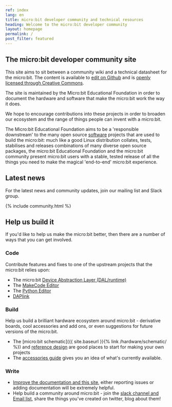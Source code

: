 ```yaml
---
ref: index
lang: en
title: micro:bit developer community and technical resources
heading: Welcome to the micro:bit developer community
layout: homepage
permalink: /
post_filter: featured
---
```


## The micro:bit developer community site

This site aims to sit between a community wiki and a technical datasheet for the micro:bit.
The content is available to [edit on Github](http://github.com/microbit-foundation/dev-docs) and is [openly licensed through Creative Commons](https://github.com/microbit-foundation/dev-docs/blob/master/LICENSE.MD).

The site is maintained by the Micro:bit Educational Foundation in order to document the hardware and software that make the micro:bit work the way it does.

We hope to encourage contributions into these projects in order to broaden our ecosystem and the range of things people can invent with a micro:bit.

The Micro:bit Educational Foundation aims to be a 'responsible downstream' to the many open source [software](https://tech.microbit.org/software/) projects that are used to build the micro:bit:  much like a good Linux distribution collates, tests, stabilises and releases combinations of many diverse open source packages, the micro:bit Educational Foundation and the micro:bit community present micro:bit users with a stable, tested release of all the things you need to make the magical 'end-to-end' micro:bit experience.

## Latest news

For the latest news and community updates, join our mailing list and Slack group.

{% include community.html %}

## Help us build it

If you'd like to help us make the micro:bit better, then there are a number of ways that you can get involved.

### Code

Contribute features and fixes to one of the upstream projects that the micro:bit relies upon:

  * The micro:bit [Device Abstraction Layer (DAL/runtime)](https://lancaster-university.github.io/microbit-docs/)
  * The [MakeCode Editor](https://github.com/microsoft/pxt-microbit)
  * The [Python Editor](https://github.com/bbcmicrobit/PythonEditor)
  * [DAPlink](https://github.com/ARMmbed/DAPLink)

### Build

Help us build a brilliant hardware ecosystem around micro:bit - derivative boards, cool accessories and add ons, or even suggestions for future versions of the micro:bit.

  * The [micro:bit schematic]({{ site.baseurl }}{% link /hardware/schematic/ %}) and [reference design](/hardware/reference-design) are good places to start for making your own projects
  * The [accessories guide](https://microbit.org/buy/accessories/) gives you an idea of what's currently available.

### Write

  * [Improve the documentation and this site](https://github.com/microbit-foundation/dev-docs), either reporting issues or adding documentation will be extremely helpful.
  * Help build a community around micro:bit - join the [slack channel and Email list](/community/), share the things you've created on twitter, blog about them!
